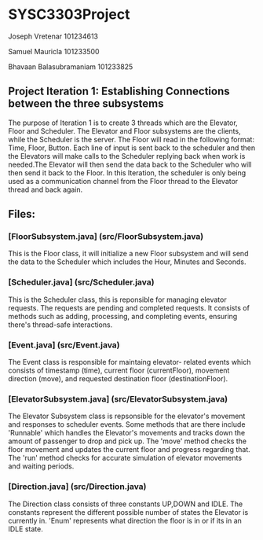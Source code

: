 # SYSC3303Project
Joseph Vretenar 101234613
                          
Samuel Mauricla 101233500

Bhavaan Balasubramaniam 101233825 

## Project Iteration 1: Establishing Connections between the three subsystems
The purpose of Iteration 1 is to create 3 threads which are the Elevator, Floor and Scheduler. The Elevator and Floor subsystems are the clients, while the Scheduler is the server. The Floor will read in the following format: Time, Floor, Button. Each line of input is sent back to the scheduler and then the Elevators will make calls to the Scheduler replying back when work is needed.The Elevator will then send the data back to the Scheduler who will then send it back to the Floor. In this Iteration, the scheduler is only being used as a communication channel from the Floor thread to the Elevator thread and back again.

## Files:
### [FloorSubsystem.java] (src/FloorSubsystem.java)
This is the Floor class, it will initialize a new Floor subsystem and will send the data to the Scheduler which includes the Hour, Minutes and Seconds. 

### [Scheduler.java] (src/Scheduler.java)
This is the Scheduler class, this is reponsible for managing elevator requests. 
The requests are pending and completed requests. 
It consists of methods such as adding, processing, and completing events, ensuring there's thread-safe interactions.

### [Event.java] (src/Event.java)
The Event class is responsible for maintaing elevator- related events which consists of timestamp (time), current floor (currentFloor), movement direction (move), and requested destination floor (destinationFloor).

### [ElevatorSubsystem.java] (src/ElevatorSubsystem.java)
The Elevator Subsystem class is repsonsible for the elevator's movement and responses to scheduler events. 
Some methods that are there include 'Runnable' which handles the Elevator's movements and tracks down the amount of passenger to drop and pick up. The 'move' method checks the floor movement and updates the current floor and progress regarding that. 
The 'run' method checks for accurate simulation of elevator movements and waiting periods.

### [Direction.java] (src/Direction.java)

The Direction class consists of three constants UP,DOWN and IDLE.
The constants represent the different possible number of states the Elevator is currently in.
'Enum' represents what direction the floor is in or if its in an IDLE state.


